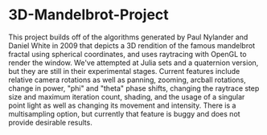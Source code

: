 # 3D-Mandelbrot-Project
This project builds off of the algorithms generated by Paul Nylander and Daniel White in 2009 that depicts a 3D rendition of the famous mandelbrot fractal using spherical coordinates, and uses raytracing with OpenGL to render the window. We've attempted at Julia sets and a quaternion version, but they are still in their experimental stages. Current features include relative camera rotations as well as panning, zooming, arcball rotations, change in power, "phi" and "theta" phase shifts, changing the raytrace step size and maximum iteration count, shading, and the usage of a singular point light as well as changing its movement and intensity. There is a multisampling option, but currently that feature is buggy and does not provide desirable results.
